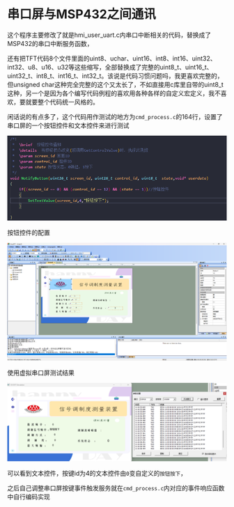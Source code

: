 # 串口屏与MSP432之间通讯

​		这个程序主要修改了就是hmi_user_uart.c内串口中断相关的代码，替换成了MSP432的串口中断服务函数，

​		还有把TFT代码8个文件里面的uint8、uchar、uint16、int8、int16、uint32、int32、u8、u16、u32等这些缩写，全部替换成了完整的uint8_t、uint16_t、uint32_t、int8_t、int16_t、int32_t。该说是代码习惯问题吗，我更喜欢完整的，但unsigned char这种完全完整的这个又太长了，不如直接用c库里自带的uint8_t这种，另一个是因为各个编写代码例程的喜欢用各种各样的自定义宏定义，我不喜欢，要就要整个代码统一风格的。

​		闲话说的有点多了，这个代码用作测试的地方为`cmd_process.c`的164行，设置了串口屏的一个按钮控件和文本控件来进行测试

![测试](./README.assets/image-20230626111858244.png)

按钮控件的配置

![image-20230626112026261](./README.assets/image-20230626112026261.png)

使用虚拟串口屏测试结果

![测试结果](./README.assets/image-20230626112106474.png)

可以看到文本控件，按键id为4的文本控件由`0`变自定义的`按钮按下`，

之后自己调整串口屏按键事件触发服务就在`cmd_process.c`内对应的事件响应函数中自行编码实现